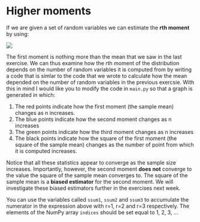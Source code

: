 # Higher moments

If we are given a set of random variables we can estimate the __rth moment__ by using:

![](https://render.githubusercontent.com/render/math?math=\widehat{\mu_r}=\frac{1}{n}\sum_{i=1}^{n}X_i^r)

The first moment is nothing more than the mean that we saw in the last exercise.  We can thus examine how the rth moment of the distribution depends on the number of random variables it is computed from by writing a code that is simlar to the code that we wrote to calculate how the mean depended on the number of random variables in the previous exercsie.  With this in mind I would like you to modify the code in `main.py` so that a graph is generated in which:

1. The red points indicate how the first moment (the sample mean) changes as n increases.
2. The blue points indicate how the second moment changes as n increases
3. The green points indicate how the third moment changes as n increases
4. The black points indicate how the square of the first moment (the square of the sample mean) changes as the number of point from which it is computed increases.

Notice that all these statistics appear to converge as the sample size increases.  Importantly, however, the second moment __does not__ converge to the value the square of the sample mean converges to.  The square of the sample mean is a __biased estimator__ for the second moment.  We will investigate these biased estimators further in the exercises next week.

You can use the variables called `ssum1`, `ssum2` and `ssum3` to accumulate the numerator in the expression above with r=1, r=2 and r=3 respectively.  The elements of the NumPy array `indices` should be set equal to 1, 2, 3, ...

